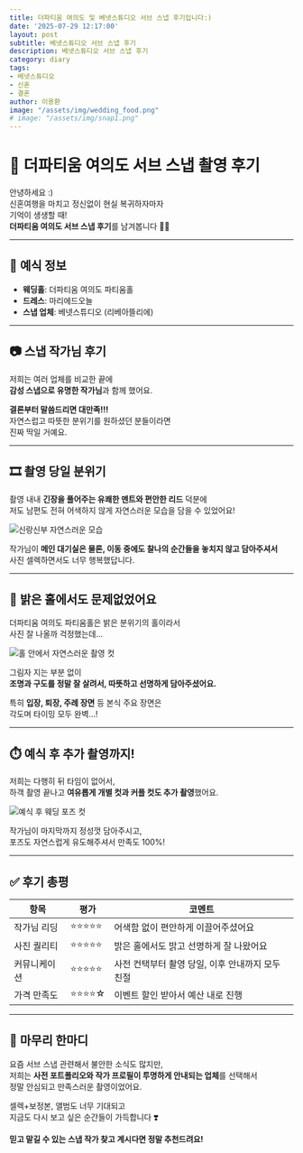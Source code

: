```yaml
---
title: 더파티움 여의도 및 베넷스튜디오 서브 스냅 후기입니다:)
date: '2025-07-29 12:17:00'
layout: post
subtitle: 베넷스튜디오 서브 스냅 후기
description: 베넷스튜디오 서브 스냅 후기
category: diary
tags:
- 베넷스튜디오
- 신혼
- 결혼
author: 이용환
image: "/assets/img/wedding_food.png"
# image: "/assets/img/snap1.png"
---
```


# 📸 더파티움 여의도 서브 스냅 촬영 후기

안녕하세요 :)  
신혼여행을 마치고 정신없이 현실 복귀하자마자  
기억이 생생할 때!  
**더파티움 여의도 서브 스냅 후기**를 남겨봅니다 💍✨

---

## 💒 예식 정보

- **웨딩홀**: 더파티움 여의도 파티움홀  
- **드레스**: 마리에드오늘  
- **스냅 업체**: 베넷스튜디오 (리베아뜰리에)  

---

## 📷 스냅 작가님 후기

저희는 여러 업체를 비교한 끝에  
**감성 스냅으로 유명한 작가님**과 함께 했어요.  

**결론부터 말씀드리면 대만족!!!**  
자연스럽고 따뜻한 분위기를 원하셨던 분들이라면  
진짜 딱일 거예요.

---

## 🎞️ 촬영 당일 분위기

촬영 내내 **긴장을 풀어주는 유쾌한 멘트와 편안한 리드** 덕분에  
저도 남편도 전혀 어색하지 않게 자연스러운 모습을 담을 수 있었어요!

![신랑신부 자연스러운 모습](/assets/img/snap2.png)

작가님이 **메인 대기실은 물론, 이동 중에도 찰나의 순간들을 놓치지 않고 담아주셔서**  
사진 셀렉하면서도 너무 행복했답니다.

---

## 🌙 밝은 홀에서도 문제없었어요

더파티움 여의도 파티움홀은 밝은 분위기의 홀이라서  
사진 잘 나올까 걱정했는데...

![홀 안에서 자연스러운 촬영 컷](/assets/img/snap3.png)

그림자 지는 부분 없이  
**조명과 구도를 정말 잘 살려서, 따뜻하고 선명하게 담아주셨어요.**

특히 **입장, 퇴장, 주례 장면** 등 본식 주요 장면은  
각도며 타이밍 모두 완벽...!

---

## ⏱️ 예식 후 추가 촬영까지!

저희는 다행히 뒤 타임이 없어서,  
하객 촬영 끝나고 **여유롭게 개별 컷과 커플 컷도 추가 촬영**했어요.

![예식 후 웨딩 포즈 컷](/assets/img/snap4.png)

작가님이 마지막까지 정성껏 담아주시고,  
포즈도 자연스럽게 유도해주셔서 만족도 100%!

---

## ✅ 후기 총평

| 항목 | 평가 | 코멘트 |
|------|------|--------|
| 작가님 리딩 | ⭐️⭐️⭐️⭐️⭐️ | 어색함 없이 편안하게 이끌어주셨어요 |
| 사진 퀄리티 | ⭐️⭐️⭐️⭐️⭐️ | 밝은 홀에서도 밝고 선명하게 잘 나왔어요 |
| 커뮤니케이션 | ⭐️⭐️⭐️⭐️⭐️ | 사전 컨택부터 촬영 당일, 이후 안내까지 모두 친절 |
| 가격 만족도 | ⭐️⭐️⭐️⭐️☆ | 이벤트 할인 받아서 예산 내로 진행 |

---

## 💬 마무리 한마디

요즘 서브 스냅 관련해서 불안한 소식도 많지만,  
저희는 **사전 포트폴리오와 작가 프로필이 투명하게 안내되는 업체**를 선택해서  
정말 안심되고 만족스러운 촬영이었어요.

셀렉+보정본, 앨범도 너무 기대되고  
지금도 다시 보고 싶은 순간들이 가득합니다 ❣️

**믿고 맡길 수 있는 스냅 작가 찾고 계시다면 정말 추천드려요!**  
